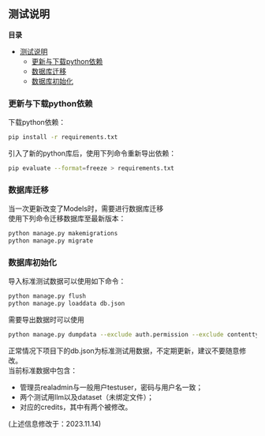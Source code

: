 ## 测试说明  
**目录**  
- [测试说明](#测试说明)
  - [更新与下载python依赖](#更新与下载python依赖)
  - [数据库迁移](#数据库迁移)
  - [数据库初始化](#数据库初始化)
### 更新与下载python依赖  
下载python依赖：  
```bash
pip install -r requirements.txt
```
引入了新的python库后，使用下列命令重新导出依赖：  
```bash
pip evaluate --format=freeze > requirements.txt
```
### 数据库迁移  
当一次更新改变了Models时，需要进行数据库迁移  
使用下列命令迁移数据库至最新版本：  
```bash
python manage.py makemigrations
python manage.py migrate
```
### 数据库初始化  
导入标准测试数据可以使用如下命令：  
```bash
python manage.py flush
python manage.py loaddata db.json
```
需要导出数据时可以使用  
```bash
python manage.py dumpdata --exclude auth.permission --exclude contenttypes > db_test.json
```  
正常情况下项目下的db.json为标准测试用数据，不定期更新，建议不要随意修改。  
当前标准数据中包含：  
* 管理员realadmin与一般用户testuser，密码与用户名一致；  
* 两个测试用llm以及dataset（未绑定文件）；  
* 对应的credits，其中有两个被修改。  

(上述信息修改于：2023.11.14)   